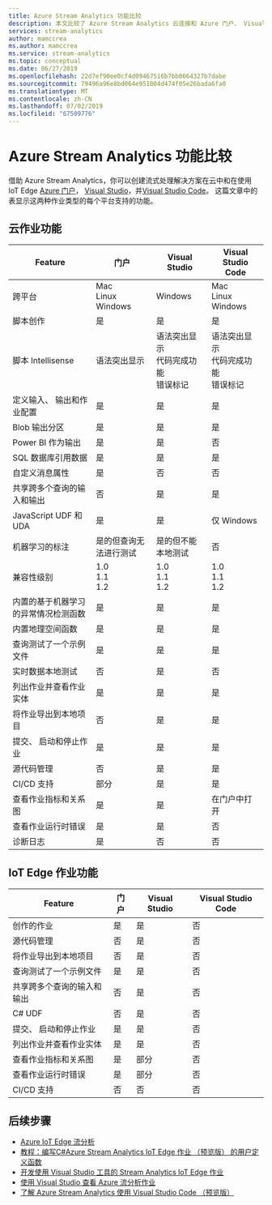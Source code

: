 ```yaml
---
title: Azure Stream Analytics 功能比较
description: 本文比较了 Azure Stream Analytics 云连接和 Azure 门户、 Visual Studio 和 Visual Studio Code 中的 IoT Edge 作业支持的功能。
services: stream-analytics
author: mamccrea
ms.author: mamccrea
ms.service: stream-analytics
ms.topic: conceptual
ms.date: 06/27/2019
ms.openlocfilehash: 22d7ef90ee0cf4d09467516b7bb0664327b7dabe
ms.sourcegitcommit: 79496a96e8bd064e951004d474f05e26bada6fa0
ms.translationtype: MT
ms.contentlocale: zh-CN
ms.lasthandoff: 07/02/2019
ms.locfileid: "67509776"
---
```

# <a name="azure-stream-analytics-feature-comparison"></a>Azure Stream Analytics 功能比较

借助 Azure Stream Analytics，你可以创建流式处理解决方案在云中和在使用 IoT Edge [Azure 门户](stream-analytics-quick-create-portal.md)， [Visual Studio](stream-analytics-quick-create-vs.md)，并[Visual Studio Code](quick-create-vs-code.md)。 这篇文章中的表显示这两种作业类型的每个平台支持的功能。

## <a name="cloud-job-features"></a>云作业功能


|Feature  |门户  |Visual Studio  |Visual Studio Code  |
|---------|---------|---------|---------|
|跨平台     |Mac</br>Linux</br>Windows         |Windows        |Mac</br>Linux</br>Windows          |
|脚本创作     |是         |是         |是         |
|脚本 Intellisense     |语法突出显示         |语法突出显示</br>代码完成功能</br>错误标记         |语法突出显示</br>代码完成功能</br>错误标记         |
|定义输入、 输出和作业配置     |是         |是         |是         |
|Blob 输出分区     |是         |是         |是         |
|Power BI 作为输出     |是         |是         |否         |
|SQL 数据库引用数据     |是         |是         |是         |
|自定义消息属性     |是         |否         |否         |
|共享跨多个查询的输入和输出     |否         |是         |是         |
|JavaScript UDF 和 UDA     |是         |是         |仅 Windows         |
|机器学习的标注     |是的但查询无法进行测试        |是的但不能本地测试         |否         |
|兼容性级别     |1.0</br>1.1</br>1.2         |1.0</br>1.1</br>1.2          |1.0</br>1.1</br>1.2          |
|内置的基于机器学习的异常情况检测函数     |是         |是         |是         |
|内置地理空间函数     |是         |是         |是         |
|查询测试了一个示例文件     |是         |是         |是         |
|实时数据本地测试     |否         |是         |否         |
|列出作业并查看作业实体     |是         |是         |是         |
|将作业导出到本地项目     |否         |是         |是         |
|提交、 启动和停止作业     |是         |是         |是         |
|源代码管理     |否         |是         |是         |
|CI/CD 支持     |部分         |是         |是         |
|查看作业指标和关系图     |是         |是         |在门户中打开         |
|查看作业运行时错误     |是         |是         |否         |
|诊断日志     |是         |否         |否         |


## <a name="iot-edge-job-features"></a>IoT Edge 作业功能

|Feature  |门户  |Visual Studio  |Visual Studio Code  |
|---------|---------|---------|---------|
|创作的作业     |是         |是         |否         |
|源代码管理     |否         |是         |否         |
|将作业导出到本地项目     |否         |是         |否         |
|查询测试了一个示例文件     |是         |是         |否         |
|共享跨多个查询的输入和输出     |否         |是         |否         |
|C# UDF     |否         |是         |否         |
|提交、 启动和停止作业     |是         |是         |否         |
|列出作业并查看作业实体     |是         |是         |否         |
|查看作业指标和关系图     |是         |部分         |否         |
|查看作业运行时错误     |是         |部分         |否         |
|CI/CD 支持     |否         |否         |否         |


## <a name="next-steps"></a>后续步骤

* [Azure IoT Edge 流分析](stream-analytics-edge.md)
* [教程：编写C#Azure Stream Analytics IoT Edge 作业 （预览版） 的用户定义函数](stream-analytics-edge-csharp-udf.md)
* [开发使用 Visual Studio 工具的 Stream Analytics IoT Edge 作业](stream-analytics-tools-for-visual-studio-edge-jobs.md)
* [使用 Visual Studio 查看 Azure 流分析作业](stream-analytics-vs-tools.md)
* [了解 Azure Stream Analytics 使用 Visual Studio Code （预览版）](vscode-explore-jobs.md)


